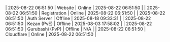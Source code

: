 | 2025-08-22 06:51:50 | Website | Online | 2025-08-22 06:51:50 |
| 2025-08-22 06:51:50 | Registration | Online | 2025-08-22 06:51:50 |
| 2025-08-22 06:51:50 | Auth Server | Offline | 2025-08-18 09:33:31 |
| 2025-08-22 06:51:50 | Kezan (PvE) | Offline | 2025-08-03 17:58:02 |
| 2025-08-22 06:51:50 | Gurubashi (PvP) | Offline | N/A |
| 2025-08-22 06:51:50 | Cloudflare | Online | 2025-08-22 06:51:50 |
